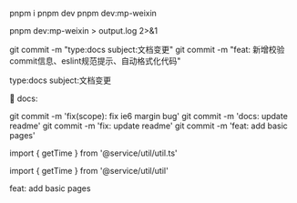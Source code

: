 pnpm i
pnpm dev
pnpm dev:mp-weixin

pnpm dev:mp-weixin > output.log 2>&1

git commit -m "type:docs subject:文档变更"
git commit -m "feat: 新增校验commit信息、eslint规范提示、自动格式化代码"

type:docs
subject:文档变更

📃 docs:

git commit -m 'fix(scope): fix ie6 margin bug'
git commit -m 'docs: update readme'
git commit -m 'fix: update readme'
git commit -m 'feat: add basic pages'

import { getTime } from '@service/util/util.ts'

import { getTime } from '@service/util/util'

feat: add basic pages
